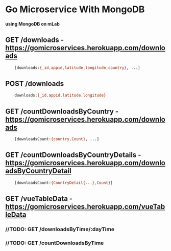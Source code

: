 # Go Microservice With MongoDB

#### using MongoDB on mLab

## GET /downloads - https://gomicroservices.herokuapp.com/downloads

``` bash
    [downloads:{_id,appid,latitude,longitude,country}, ...]
```

## POST /downloads

``` bash
    downloads:{_id,appid,latitude,longitude}
```

## GET /countDownloadsByCountry - https://gomicroservices.herokuapp.com/downloads

``` bash
    [downloadsCount:{country,Count}, ...]
```

## GET /countDownloadsByCountryDetails - https://gomicroservices.herokuapp.com/downloadsByCountryDetail

``` bash
    [downloadsCount:{CountryDetail{...},Count}]
```


## GET /vueTableData - https://gomicroservices.herokuapp.com/vueTableData


### //TODO: GET /downloadsByTime/:dayTime

### //TODO: GET /countDownloadsByTime
